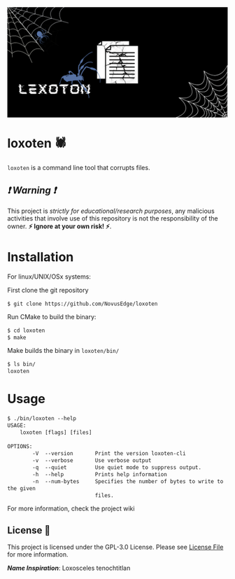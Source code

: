 <img src="./loxoten-logo.png" align="center" />

# loxoten :spider:

`loxoten` is a command line tool that corrupts files.

##  _:exclamation: Warning :exclamation:_
This project is _strictly for educational/research purposes_, any malicious activities that involve use of this repository is not the responsibility of the owner.
**:zap: Ignore at your own risk! :zap:**.


# Installation

For linux/UNIX/OSx systems:

First clone the git repository
```console
$ git clone https://github.com/NovusEdge/loxoten
```

Run CMake to build the binary:
```console
$ cd loxoten
$ make
```

Make builds the binary in `loxoten/bin/`

```console
$ ls bin/
loxoten
```

# Usage

```console
$ ./bin/loxoten --help
USAGE:
    loxoten [flags] [files]

OPTIONS:
        -V  --version       Print the version loxoten-cli
        -v  --verbose       Use verbose output
        -q  --quiet         Use quiet mode to suppress output.
        -h  --help          Prints help information
        -n  --num-bytes     Specifies the number of bytes to write to the given
                            files.
```

For more information, check the project wiki

## License :scroll:
This project is licensed under the GPL-3.0 License. Please see [License File](LICENSE) for more information.


***Name Inspiration***: Loxosceles tenochtitlan
